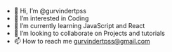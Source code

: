 - 👋 Hi, I’m @gurvindertpss
- 👀 I’m interested in Coding
- 🌱 I’m currently learning JavaScript and React
- 💞️ I’m looking to collaborate on Projects and tutorials
- 📫 How to reach me gurvindertpss@gmail.com

<!---
gurvindertpss/gurvindertpss is a ✨ special ✨ repository because its `README.md` (this file) appears on your GitHub profile.
You can click the Preview link to take a look at your changes.
--->
